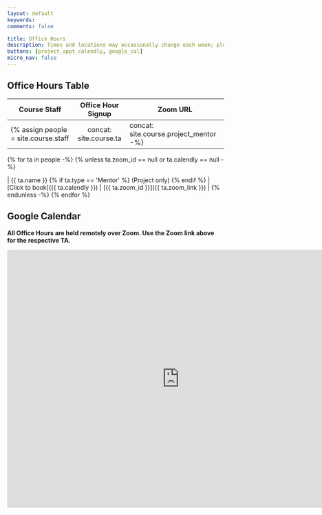```yaml
---
layout: default
keywords:
comments: false

title: Office Hours
description: Times and locations may occasionally change each week; please check this page often.
buttons: [project_appt_calendly, google_cal]
micro_nav: false
---
```


## Office Hours Table <a name="table"></a>

| Course Staff |     Office Hour Signup     | Zoom URL |
|--------------|:--------------------------:|----------|
{% assign people = site.course.staff | concat: site.course.ta | concat: site.course.project_mentor -%}
{% for ta in people -%}
{% unless ta.zoom_id == null or ta.calendly == null -%}

| {{ ta.name }} {% if ta.type == 'Mentor' %} (Project only) {% endif %} | [Click to book]({{ ta.calendly }}) | [{{ ta.zoom_id }}]({{ ta.zoom_link }}) |
{% endunless -%}
{% endfor %}

## Google Calendar <a name="calendar"></a>

**All Office Hours are held remotely over Zoom. Use the Zoom link above for the respective TA.**

<div>
<iframe src="https://calendar.google.com/calendar/u/0/embed?src=2085mq43dah8dv92ndoq6un2nc@group.calendar.google.com&ctz=America%2FLos_Angeles" style="border: 0" width="800" height="600" frameborder="0" scrolling="no"></iframe>
</div>
